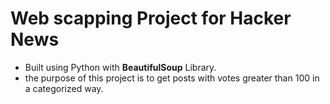 # Web scapping  Project for Hacker News
* Built using Python with **BeautifulSoup** Library.
* the purpose of this project is to get posts with votes greater than 100 in a categorized way.
